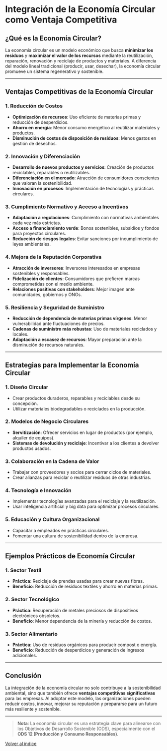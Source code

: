 # Integración de la Economía Circular como Ventaja Competitiva

## ¿Qué es la Economía Circular?

La economía circular es un modelo económico que busca **minimizar los residuos** y **maximizar el valor de los recursos** mediante la reutilización, reparación, renovación y reciclaje de productos y materiales. A diferencia del modelo lineal tradicional (producir, usar, desechar), la economía circular promueve un sistema regenerativo y sostenible.

---

## Ventajas Competitivas de la Economía Circular

### 1. **Reducción de Costos**

- **Optimización de recursos**: Uso eficiente de materias primas y reducción de desperdicios.
- **Ahorro en energía**: Menor consumo energético al reutilizar materiales y productos.
- **Disminución de costos de disposición de residuos**: Menos gastos en gestión de desechos.

### 2. **Innovación y Diferenciación**

- **Desarrollo de nuevos productos y servicios**: Creación de productos reciclables, reparables o reutilizables.
- **Diferenciación en el mercado**: Atracción de consumidores conscientes que valoran la sostenibilidad.
- **Innovación en procesos**: Implementación de tecnologías y prácticas circulares.

### 3. **Cumplimiento Normativo y Acceso a Incentivos**

- **Adaptación a regulaciones**: Cumplimiento con normativas ambientales cada vez más estrictas.
- **Acceso a financiamiento verde**: Bonos sostenibles, subsidios y fondos para proyectos circulares.
- **Reducción de riesgos legales**: Evitar sanciones por incumplimiento de leyes ambientales.

### 4. **Mejora de la Reputación Corporativa**

- **Atracción de inversores**: Inversores interesados en empresas sostenibles y responsables.
- **Fidelización de clientes**: Consumidores que prefieren marcas comprometidas con el medio ambiente.
- **Relaciones positivas con stakeholders**: Mejor imagen ante comunidades, gobiernos y ONGs.

### 5. **Resiliencia y Seguridad de Suministro**

- **Reducción de dependencia de materias primas vírgenes**: Menor vulnerabilidad ante fluctuaciones de precios.
- **Cadenas de suministro más robustas**: Uso de materiales reciclados y locales.
- **Adaptación a escasez de recursos**: Mayor preparación ante la disminución de recursos naturales.

---

## Estrategias para Implementar la Economía Circular

### 1. **Diseño Circular**

- Crear productos duraderos, reparables y reciclables desde su concepción.
- Utilizar materiales biodegradables o reciclados en la producción.

### 2. **Modelos de Negocio Circulares**

- **Servitización**: Ofrecer servicios en lugar de productos (por ejemplo, alquiler de equipos).
- **Sistemas de devolución y reciclaje**: Incentivar a los clientes a devolver productos usados.

### 3. **Colaboración en la Cadena de Valor**

- Trabajar con proveedores y socios para cerrar ciclos de materiales.
- Crear alianzas para reciclar o reutilizar residuos de otras industrias.

### 4. **Tecnología e Innovación**

- Implementar tecnologías avanzadas para el reciclaje y la reutilización.
- Usar inteligencia artificial y big data para optimizar procesos circulares.

### 5. **Educación y Cultura Organizacional**

- Capacitar a empleados en prácticas circulares.
- Fomentar una cultura de sostenibilidad dentro de la empresa.

---

## Ejemplos Prácticos de Economía Circular

### 1. **Sector Textil**

- **Práctica**: Reciclaje de prendas usadas para crear nuevas fibras.
- **Beneficio**: Reducción de residuos textiles y ahorro en materias primas.

### 2. **Sector Tecnológico**

- **Práctica**: Recuperación de metales preciosos de dispositivos electrónicos obsoletos.
- **Beneficio**: Menor dependencia de la minería y reducción de costos.

### 3. **Sector Alimentario**

- **Práctica**: Uso de residuos orgánicos para producir compost o energía.
- **Beneficio**: Reducción de desperdicios y generación de ingresos adicionales.

---

## Conclusión

La integración de la economía circular no solo contribuye a la sostenibilidad ambiental, sino que también ofrece **ventajas competitivas significativas** para las empresas. Al adoptar este modelo, las organizaciones pueden reducir costos, innovar, mejorar su reputación y prepararse para un futuro más resiliente y sostenible.

---

> **Nota**: La economía circular es una estrategia clave para alinearse con los Objetivos de Desarrollo Sostenible (ODS), especialmente con el **ODS 12 (Producción y Consumo Responsables)**.

[Volver al índice](../indice_pisa3_3_Quiñones.md)
